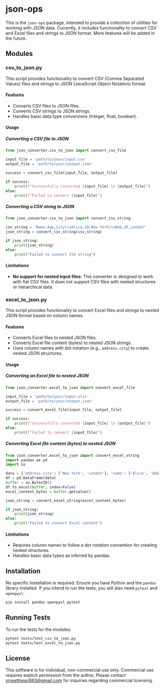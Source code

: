 # json-ops

This is the `json-ops` package, intended to provide a collection of utilities for working with JSON data. Currently, it includes functionality to convert CSV and Excel files and strings to JSON format. More features will be added in the future.

## Modules

### csv_to_json.py

This script provides functionality to convert CSV (Comma Separated Values) files and strings to JSON (JavaScript Object Notation) format.

#### Features

- Converts CSV files to JSON files.
- Converts CSV strings to JSON strings.
- Handles basic data type conversions (integer, float, boolean).

#### Usage

##### Converting a CSV file to JSON

```python
from json_converter.csv_to_json import convert_csv_file

input_file = 'path/to/your/input.csv'
output_file = 'path/to/your/output.json'

success = convert_csv_file(input_file, output_file)

if success:
    print(f"Successfully converted {input_file} to {output_file}")
else:
    print(f"Failed to convert {input_file}")
```

##### Converting a CSV string to JSON

```python
from json_converter.csv_to_json import convert_csv_string

csv_string = "Name,Age,City\\nAlice,30,New York\\nBob,25,London"
json_string = convert_csv_string(csv_string)

if json_string:
    print(json_string)
else:
    print("Failed to convert CSV string")
```

#### Limitations

- **No support for nested input files:** This converter is designed to work with flat CSV files. It does not support CSV files with nested structures or hierarchical data.

### excel_to_json.py

This script provides functionality to convert Excel files and strings to nested JSON format based on column names.

#### Features

- Converts Excel files to nested JSON files.
- Converts Excel file content (bytes) to nested JSON strings.
- Uses column names with dot notation (e.g., `address.city`) to create nested JSON structures.

#### Usage

##### Converting an Excel file to nested JSON

```python
from json_converter.excel_to_json import convert_excel_file

input_file = 'path/to/your/input.xlsx'
output_file = 'path/to/your/output.json'

success = convert_excel_file(input_file, output_file)

if success:
    print(f"Successfully converted {input_file} to {output_file}")
else:
    print(f"Failed to convert {input_file}")
```

##### Converting Excel file content (bytes) to nested JSON

```python
from json_converter.excel_to_json import convert_excel_string
import pandas as pd
import io

data = {'address.city': ['New York', 'London'], 'name': ['Alice', 'Bob']}
df = pd.DataFrame(data)
buffer = io.BytesIO()
df.to_excel(buffer, index=False)
excel_content_bytes = buffer.getvalue()

json_string = convert_excel_string(excel_content_bytes)

if json_string:
    print(json_string)
else:
    print("Failed to convert Excel content")
```

#### Limitations

- Requires column names to follow a dot notation convention for creating nested structures.
- Handles basic data types as inferred by pandas.

## Installation

No specific installation is required. Ensure you have Python and the `pandas` library installed. If you intend to run the tests, you will also need `pytest` and `openpyxl`:

```bash
pip install pandas openpyxl pytest
```

## Running Tests

To run the tests for the modules:

```bash
pytest tests/test_csv_to_json.py
pytest tests/test_excel_to_json.py
```

## License

This software is for individual, non-commercial use only. Commercial use requires explicit permission from the author. Please contact vineettiwari863@gmail.com for inquiries regarding commercial licensing.
